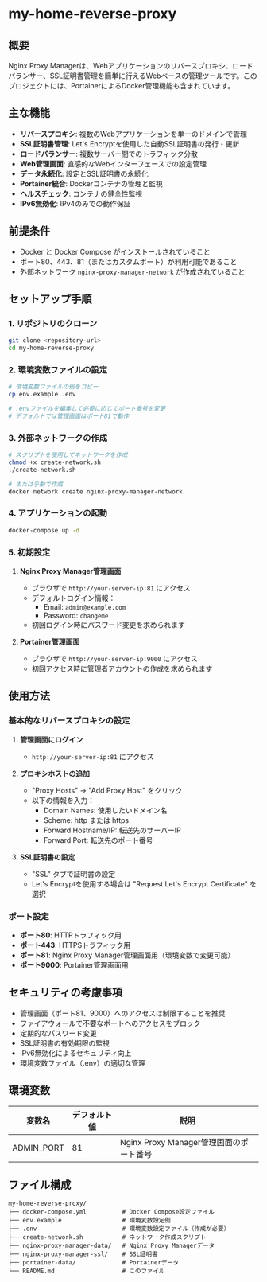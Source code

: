 # my-home-reverse-proxy

## 概要

Nginx Proxy Managerは、Webアプリケーションのリバースプロキシ、ロードバランサー、SSL証明書管理を簡単に行えるWebベースの管理ツールです。このプロジェクトには、PortainerによるDocker管理機能も含まれています。

## 主な機能

- **リバースプロキシ**: 複数のWebアプリケーションを単一のドメインで管理
- **SSL証明書管理**: Let's Encryptを使用した自動SSL証明書の発行・更新
- **ロードバランサー**: 複数サーバー間でのトラフィック分散
- **Web管理画面**: 直感的なWebインターフェースでの設定管理
- **データ永続化**: 設定とSSL証明書の永続化
- **Portainer統合**: Dockerコンテナの管理と監視
- **ヘルスチェック**: コンテナの健全性監視
- **IPv6無効化**: IPv4のみでの動作保証

## 前提条件

- Docker と Docker Compose がインストールされていること
- ポート80、443、81（またはカスタムポート）が利用可能であること
- 外部ネットワーク `nginx-proxy-manager-network` が作成されていること

## セットアップ手順

### 1. リポジトリのクローン

```bash
git clone <repository-url>
cd my-home-reverse-proxy
```

### 2. 環境変数ファイルの設定

```bash
# 環境変数ファイルの例をコピー
cp env.example .env

# .envファイルを編集して必要に応じてポート番号を変更
# デフォルトでは管理画面はポート81で動作
```

### 3. 外部ネットワークの作成

```bash
# スクリプトを使用してネットワークを作成
chmod +x create-network.sh
./create-network.sh

# または手動で作成
docker network create nginx-proxy-manager-network
```

### 4. アプリケーションの起動

```bash
docker-compose up -d
```

### 5. 初期設定

1. **Nginx Proxy Manager管理画面**
   - ブラウザで `http://your-server-ip:81` にアクセス
   - デフォルトログイン情報：
     - Email: `admin@example.com`
     - Password: `changeme`
   - 初回ログイン時にパスワード変更を求められます

2. **Portainer管理画面**
   - ブラウザで `http://your-server-ip:9000` にアクセス
   - 初回アクセス時に管理者アカウントの作成を求められます

## 使用方法

### 基本的なリバースプロキシの設定

1. **管理画面にログイン**
   - `http://your-server-ip:81` にアクセス

2. **プロキシホストの追加**
   - "Proxy Hosts" → "Add Proxy Host" をクリック
   - 以下の情報を入力：
     - Domain Names: 使用したいドメイン名
     - Scheme: http または https
     - Forward Hostname/IP: 転送先のサーバーIP
     - Forward Port: 転送先のポート番号

3. **SSL証明書の設定**
   - "SSL" タブで証明書の設定
   - Let's Encryptを使用する場合は "Request Let's Encrypt Certificate" を選択

### ポート設定

- **ポート80**: HTTPトラフィック用
- **ポート443**: HTTPSトラフィック用  
- **ポート81**: Nginx Proxy Manager管理画面用（環境変数で変更可能）
- **ポート9000**: Portainer管理画面用

## セキュリティの考慮事項

- 管理画面（ポート81、9000）へのアクセスは制限することを推奨
- ファイアウォールで不要なポートへのアクセスをブロック
- 定期的なパスワード変更
- SSL証明書の有効期限の監視
- IPv6無効化によるセキュリティ向上
- 環境変数ファイル（.env）の適切な管理

## 環境変数

| 変数名 | デフォルト値 | 説明 |
|--------|-------------|------|
| ADMIN_PORT | 81 | Nginx Proxy Manager管理画面のポート番号 |

## ファイル構成

```
my-home-reverse-proxy/
├── docker-compose.yml          # Docker Compose設定ファイル
├── env.example                 # 環境変数設定例
├── .env                        # 環境変数設定ファイル（作成が必要）
├── create-network.sh           # ネットワーク作成スクリプト
├── nginx-proxy-manager-data/   # Nginx Proxy Managerデータ
├── nginx-proxy-manager-ssl/    # SSL証明書
├── portainer-data/             # Portainerデータ
└── README.md                   # このファイル
```